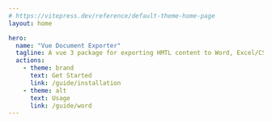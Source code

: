 ```yaml
---
# https://vitepress.dev/reference/default-theme-home-page
layout: home

hero:
  name: "Vue Document Exporter"
  tagline: A vue 3 package for exporting HMTL content to Word, Excel/CSV and PDF documents files
  actions:
    - theme: brand
      text: Get Started
      link: /guide/installation
    - theme: alt
      text: Usage
      link: /guide/word
---
```


